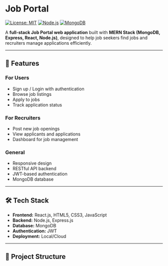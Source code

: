 # Job Portal

[![License: MIT](https://img.shields.io/badge/License-MIT-yellow.svg)](https://opensource.org/licenses/MIT)
[![Node.js](https://img.shields.io/badge/Node.js-339933?style=flat&logo=nodedotjs&logoColor=white)](https://nodejs.org/)
[![MongoDB](https://img.shields.io/badge/MongoDB-47A248?style=flat&logo=mongodb&logoColor=white)](https://www.mongodb.com/)

A **full-stack Job Portal web application** built with **MERN Stack (MongoDB, Express, React, Node.js)**, designed to help job seekers find jobs and recruiters manage applications efficiently.

---

## 🚀 Features

### For Users
- Sign up / Login with authentication
- Browse job listings
- Apply to jobs
- Track application status

### For Recruiters
- Post new job openings
- View applicants and applications
- Dashboard for job management

### General
- Responsive design
- RESTful API backend
- JWT-based authentication
- MongoDB database

---

## 🛠️ Tech Stack

- **Frontend:** React.js, HTML5, CSS3, JavaScript
- **Backend:** Node.js, Express.js
- **Database:** MongoDB
- **Authentication:** JWT
- **Deployment:** Local/Cloud

---

## 📂 Project Structure

